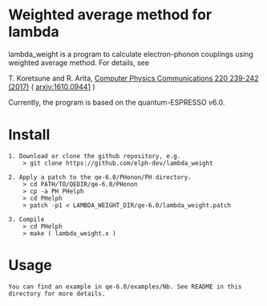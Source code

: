 Weighted average method for lambda
========
lambda_weight is a program to calculate electron-phonon couplings using weighted average method.
For details, see

  T. Koretsune and R. Arita, [Computer Physics Communications 220 239-242 (2017)](https://doi.org/10.1016/j.cpc.2017.07.011) 
  ( [arxiv:1610.09441](http://arxiv.org/abs/1610.09441) )

Currently, the program is based on the quantum-ESPRESSO v6.0.

# Install ######################################
	1. Download or clone the github repository, e.g.
		> git clone https://github.com/elph-dev/lambda_weight

	2. Apply a patch to the qe-6.0/PHonon/PH directory.
		> cd PATH/TO/QEDIR/qe-6.0/PHonon
		> cp -a PH PHelph
		> cd PHelph
		> patch -p1 < LAMBDA_WEIGHT_DIR/qe-6.0/lambda_weight.patch

	3. Compile
		> cd PHelph
		> make ( lambda_weight.x )

# Usage
	You can find an example in qe-6.0/examples/Nb. See README in this directory for more details.

